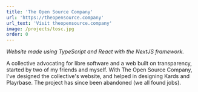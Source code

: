 ```yaml
---
title: 'The Open Source Company'
url: 'https://theopensource.company'
url_text: 'Visit theopensource.company'
image: /projects/tosc.jpg
order: 0
---
```

_Website made using TypeScript and React with the NextJS framework._

A collective advocating for libre software and a web built on transparency, started by two of my friends and myself. With The Open Source Company, I've designed the collective's website, and helped in designing Kards and Playrbase. The project has since been abandoned (we all found jobs).
